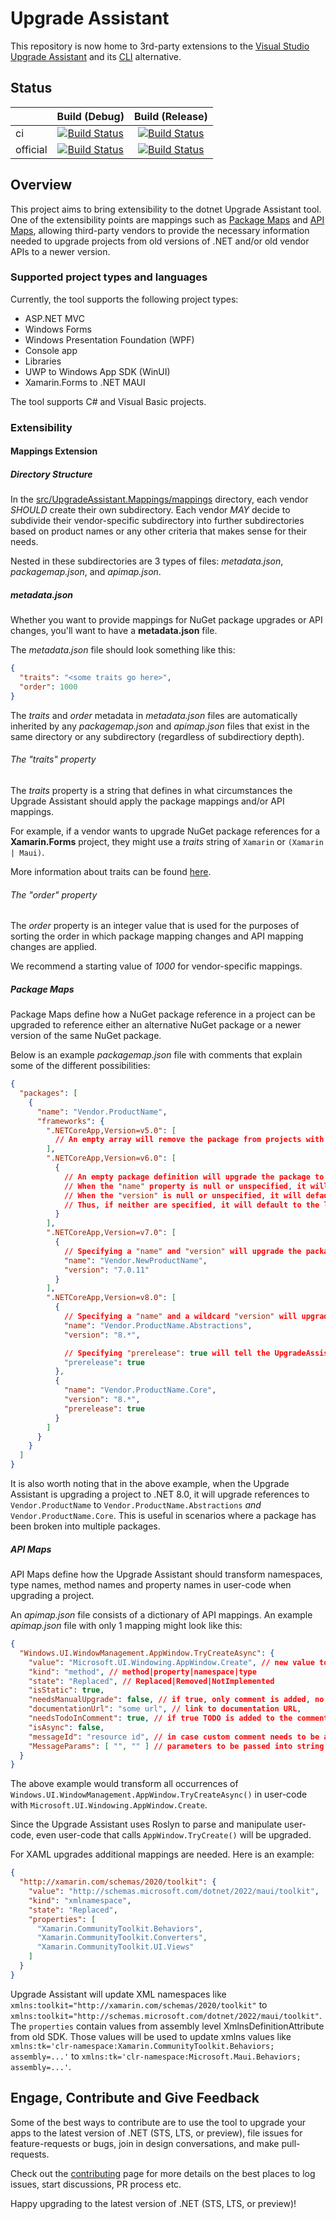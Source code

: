 # Upgrade Assistant

This repository is now home to 3rd-party extensions to the [Visual Studio Upgrade Assistant](https://marketplace.visualstudio.com/items?itemName=ms-dotnettools.upgradeassistant)
and its [CLI](https://www.nuget.org/packages/upgrade-assistant#versions-body-tab) alternative.

## Status

| |Build (Debug)|Build (Release)|
|---|:--:|:--:|
| ci |[![Build Status](https://dev.azure.com/dnceng/public/_apis/build/status/dotnet/upgrade-assistant/dotnet.upgrade-assistant?branchName=main&jobName=Windows_NT&configuration=Windows_NT%20Debug)](https://dev.azure.com/dnceng/public/_build/latest?definitionId=953&branchName=main)|[![Build Status](https://dev.azure.com/dnceng/public/_apis/build/status/dotnet/upgrade-assistant/dotnet.upgrade-assistant?branchName=main&jobName=Windows_NT&configuration=Windows_NT%20Release)](https://dev.azure.com/dnceng/public/_build/latest?definitionId=953&branchName=main)|
| official | [![Build Status](https://dev.azure.com/dnceng/internal/_apis/build/status/dotnet/upgrade-assistant/dotnet-upgrade-assistant?branchName=main&stageName=Build&jobName=Windows_NT&configuration=Windows_NT%20Debug)](https://dev.azure.com/dnceng/internal/_build/latest?definitionId=949&branchName=main)|[![Build Status](https://dev.azure.com/dnceng/internal/_apis/build/status/dotnet/upgrade-assistant/dotnet-upgrade-assistant?branchName=main&stageName=Build&jobName=Windows_NT&configuration=Windows_NT%20Release)](https://dev.azure.com/dnceng/internal/_build/latest?definitionId=949&branchName=main)|

## Overview

This project aims to bring extensibility to the dotnet Upgrade Assistant tool. One of the extensibility points are mappings such as [Package Maps](docs/Extensibility.PackageMaps.md)
and [API Maps](docs/Extensibility.APIMaps.md), allowing third-party vendors to provide the necessary information needed to upgrade projects from old versions of .NET and/or old
vendor APIs to a newer version.

### Supported project types and languages

Currently, the tool supports the following project types:

- ASP.NET MVC
- Windows Forms
- Windows Presentation Foundation (WPF)
- Console app
- Libraries
- UWP to Windows App SDK (WinUI)
- Xamarin.Forms to .NET MAUI

The tool supports C# and Visual Basic projects.

### Extensibility

#### Mappings Extension

##### Directory Structure

In the [src/UpgradeAssistant.Mappings/mappings](src/UpgradeAssistant.Mappings/mappings) directory, each vendor *SHOULD* create their own subdirectory.
Each vendor *MAY* decide to subdivide their vendor-specific subdirectory into further subdirectories based on product names or any other criteria that makes sense for
their needs.

Nested in these subdirectories are 3 types of files: *metadata.json*, *packagemap.json*, and *apimap.json*.

##### metadata.json

Whether you want to provide mappings for NuGet package upgrades or API changes, you'll want to have a **metadata.json** file.

The *metadata.json* file should look something like this:

```json
{
  "traits": "<some traits go here>",
  "order": 1000
}
```

The *traits* and *order* metadata in *metadata.json* files are automatically inherited by any *packagemap.json* and *apimap.json* files that exist
in the same directory or any subdirectory (regardless of subdirectiory depth).

###### The "traits" property

The *traits* property is a string that defines in what circumstances the Upgrade Assistant should apply the package mappings and/or API mappings.

For example, if a vendor wants to upgrade NuGet package references for a **Xamarin.Forms** project, they might use a *traits* string of `Xamarin`
or `(Xamarin | Maui)`.

More information about traits can be found [here](docs/Traits.md).

###### The "order" property

The *order* property is an integer value that is used for the purposes of sorting the order in which package mapping changes and API mapping changes are applied.

We recommend a starting value of *1000* for vendor-specific mappings.

##### Package Maps

Package Maps define how a NuGet package reference in a project can be upgraded to reference either an alternative NuGet package or a newer version of the same
NuGet package.

Below is an example *packagemap.json* file with comments that explain some of the different possibilities:

```json
{
  "packages": [
    {
      "name": "Vendor.ProductName",
      "frameworks": {
        ".NETCoreApp,Version=v5.0": [
          // An empty array will remove the package from projects with the specified target framework.
        ],
        ".NETCoreApp,Version=v6.0": [
          {
            // An empty package definition will upgrade the package to the latest available version of the same package name.
            // When the "name" property is null or unspecified, it will automatically default to the original package name.
            // When the "version" is null or unspecified, it will default to the latest version available.
            // Thus, if neither are specified, it will default to the latest version of the original package.
          }
        ],
        ".NETCoreApp,Version=v7.0": [
          {
            // Specifying a "name" and "version" will upgrade the package to an exact package.
            "name": "Vendor.NewProductName",
            "version": "7.0.11"
          }
        ],
        ".NETCoreApp,Version=v8.0": [
          {
            // Specifying a "name" and a wildcard "version" will upgrade the package to the latest version that matches the wildcard version.
            "name": "Vendor.ProductName.Abstractions",
            "version": "8.*",

            // Specifying "prerelease": true will tell the UpgradeAssistant that it can match against prerelease versions.
            "prerelease": true
          },
          {
            "name": "Vendor.ProductName.Core",
            "version": "8.*",
            "prerelease": true
          }
        ]
      }
    }
  ]
}
```

It is also worth noting that in the above example, when the Upgrade Assistant is upgrading a project to .NET 8.0, it will upgrade references to `Vendor.ProductName` to
`Vendor.ProductName.Abstractions` *and* `Vendor.ProductName.Core`. This is useful in scenarios where a package has been broken into multiple packages.

##### API Maps

API Maps define how the Upgrade Assistant should transform namespaces, type names, method names and property names in user-code when upgrading a project.

An *apimap.json* file consists of a dictionary of API mappings. An example *apimap.json* file with only 1 mapping might look like this:

```json
{
  "Windows.UI.WindowManagement.AppWindow.TryCreateAsync": {
    "value": "Microsoft.UI.Windowing.AppWindow.Create", // new value to replace old one with, if empty if state is not Replaced
    "kind": "method", // method|property|namespace|type
    "state": "Replaced", // Replaced|Removed|NotImplemented
    "isStatic": true,
    "needsManualUpgrade": false, // if true, only comment is added, no other code modifications happening
    "documentationUrl": "some url", // link to documentation URL,
    "needsTodoInComment": true, // if true TODO is added to the comment if comment is being added
    "isAsync": false,
    "messageId": "resource id", // in case custom comment needs to be added, this resource id will be looked up in the ResourceManager,
    "MessageParams": [ "", "" ] // parameters to be passed into string format for custom message
  }
}
```

The above example would transform all occurrences of `Windows.UI.WindowManagement.AppWindow.TryCreateAsync()` in user-code with `Microsoft.UI.Windowing.AppWindow.Create`.

Since the Upgrade Assistant uses Roslyn to parse and manipulate user-code, even user-code that calls `AppWindow.TryCreate()` will be upgraded.

For XAML upgrades additional mappings are needed. Here is an example:
```json
{
  "http://xamarin.com/schemas/2020/toolkit": {
    "value": "http://schemas.microsoft.com/dotnet/2022/maui/toolkit",
    "kind": "xmlnamespace",
    "state": "Replaced",
    "properties": [
      "Xamarin.CommunityToolkit.Behaviors",
      "Xamarin.CommunityToolkit.Converters",
      "Xamarin.CommunityToolkit.UI.Views"
    ]
  }
}
```

Upgrade Assistant will update XML namespaces like `xmlns:toolkit="http://xamarin.com/schemas/2020/toolkit"` to `xmlns:toolkit="http://schemas.microsoft.com/dotnet/2022/maui/toolkit"`.
The `properties` contain values from assembly level XmlnsDefinitionAttribute from old SDK. Those values will be used to update
xmlns values like `xmlns:tk='clr-namespace:Xamarin.CommunityToolkit.Behaviors; assembly=...'` to `xmlns:tk='clr-namespace:Microsoft.Maui.Behaviors; assembly=...'`.

## Engage, Contribute and Give Feedback

Some of the best ways to contribute are to use the tool to upgrade your apps to the latest version of .NET (STS, LTS, or preview), file issues for feature-requests or bugs, join in design conversations, and make pull-requests. 

Check out the [contributing](/CONTRIBUTING.md) page for more details on the best places to log issues, start discussions, PR process etc.

Happy upgrading to the latest version of .NET (STS, LTS, or preview)!
